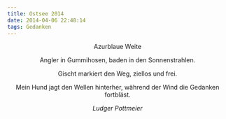 ```yaml
---
title: Ostsee 2014
date: 2014-04-06 22:48:14
tags: Gedanken
---
```

<center>


Azurblaue Weite

Angler in Gummihosen,
baden in den Sonnenstrahlen.

Gischt markiert den Weg,
ziellos und frei.

Mein Hund jagt den Wellen hinterher,
während der Wind die Gedanken fortbläst.

_Ludger Pottmeier_
</center>

